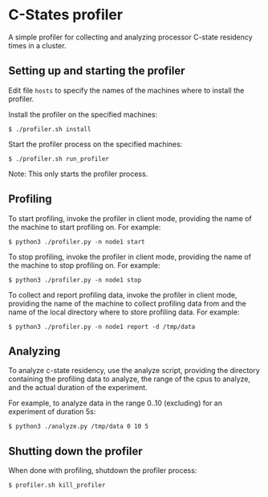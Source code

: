 # C-States profiler

A simple profiler for collecting and analyzing processor C-state residency times in a cluster.

## Setting up and starting the profiler

Edit file ```hosts``` to specify the names of the machines where to install the profiler.

Install the profiler on the specified machines:

```
$ ./profiler.sh install
```

Start the profiler process on the specified machines:

```
$ ./profiler.sh run_profiler
```

Note: This only starts the profiler process.


## Profiling

To start profiling, invoke the profiler in client mode, providing the name of the machine to start profiling on. For example: 

```
$ python3 ./profiler.py -n node1 start
```

To stop profiling, invoke the profiler in client mode, providing the name of the machine to stop profiling on. For example: 

```
$ python3 ./profiler.py -n node1 stop
```

To collect and report profiling data, invoke the profiler in client mode, providing the name of the machine to collect profiling data from and the name of the local directory where to store profiling data. For example: 

```
$ python3 ./profiler.py -n node1 report -d /tmp/data
```

## Analyzing

To analyze c-state residency, use the analyze script, providing the directory containing the profiling data to analyze, the range of the cpus to analyze, and the actual duration of the experiment. 

For example, to analyze data in the range 0..10 (excluding) for an experiment of duration 5s:

```
$ python3 ./analyze.py /tmp/data 0 10 5
```

## Shutting down the profiler

When done with profiling, shutdown the profiler process:

```
$ profiler.sh kill_profiler
```
